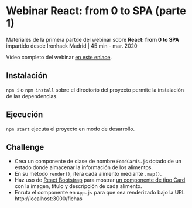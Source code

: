 # Webinar React: from 0 to SPA (parte 1)

Materiales de la primera partde del webinar sobre  **React: from 0 to SPA** impartido desde Ironhack Madrid | 45 min - mar. 2020

Vídeo completo del webinar [en este enlace](https://www.youtube.com/watch?v=JNTix3tbfLY).

## Instalación

`npm i` o `npm install` sobre el directorio del proyecto permite la instalación de las dependencias.

## Ejecución 

`npm start` ejecuta el proyecto en modo de desarrollo.

## Challenge
- Crea un componente de clase de nombre `FoodCards.js` dotado de un estado donde almacenar la información de los alimentos.
- En su método `render()`, itera cada alimento mediante  `.map()`.
- Haz uso de [React Bootstrap](https://react-bootstrap.github.io/) para mostrar [un componente de tipo Card](https://react-bootstrap.github.io/components/cards/) con la imagen, título y descripción de cada alimento.
- Enruta el componente en `App.js` para que sea renderizado bajo la URL http://localhost:3000/fichas
